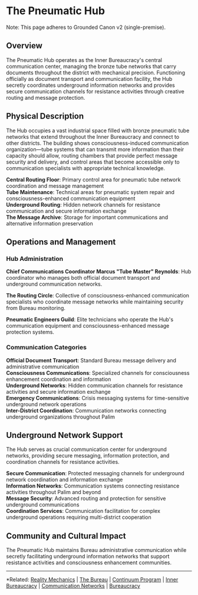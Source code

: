 # The Pneumatic Hub

Note: This page adheres to Grounded Canon v2 (single-premise).
## Overview

The Pneumatic Hub operates as the Inner Bureaucracy's central communication center, managing the bronze tube networks that carry documents throughout the district with mechanical precision. Functioning officially as document transport and communication facility, the Hub secretly coordinates underground information networks and provides secure communication channels for resistance activities through creative routing and message protection.

## Physical Description

The Hub occupies a vast industrial space filled with bronze pneumatic tube networks that extend throughout the Inner Bureaucracy and connect to other districts. The building shows consciousness-induced communication organization—tube systems that can transmit more information than their capacity should allow, routing chambers that provide perfect message security and delivery, and control areas that become accessible only to communication specialists with appropriate technical knowledge.

**Central Routing Floor**: Primary control area for pneumatic tube network coordination and message management  
**Tube Maintenance**: Technical areas for pneumatic system repair and consciousness-enhanced communication equipment  
**Underground Routing**: Hidden network channels for resistance communication and secure information exchange  
**The Message Archive**: Storage for important communications and alternative information preservation

## Operations and Management

### Hub Administration

**Chief Communications Coordinator Marcus "Tube Master" Reynolds**: Hub coordinator who manages both official document transport and underground communication networks.

**The Routing Circle**: Collective of consciousness-enhanced communication specialists who coordinate message networks while maintaining security from Bureau monitoring.

**Pneumatic Engineers Guild**: Elite technicians who operate the Hub's communication equipment and consciousness-enhanced message protection systems.

### Communication Categories

**Official Document Transport**: Standard Bureau message delivery and administrative communication  
**Consciousness Communications**: Specialized channels for consciousness enhancement coordination and information  
**Underground Networks**: Hidden communication channels for resistance activities and secure information exchange  
**Emergency Communications**: Crisis messaging systems for time-sensitive underground network operations  
**Inter-District Coordination**: Communication networks connecting underground organizations throughout Palim

## Underground Network Support

The Hub serves as crucial communication center for underground networks, providing secure messaging, information protection, and coordination channels for resistance activities.

**Secure Communication**: Protected messaging channels for underground network coordination and information exchange  
**Information Networks**: Communication systems connecting resistance activities throughout Palim and beyond  
**Message Security**: Advanced routing and protection for sensitive underground communications  
**Coordination Services**: Communication facilitation for complex underground operations requiring multi-district cooperation

## Community and Cultural Impact

The Pneumatic Hub maintains Bureau administrative communication while secretly facilitating underground information networks that support resistance activities and consciousness enhancement communities.

---

*Related: [Reality Mechanics](../../../reality_mechanics/README.md) | [The Bureau](../../../factions/the_bureau.md) | [Continuum Program](../../../entities/continuum.md) | [Inner Bureaucracy](../../districts/inner_bureaucracy.md) | [Communication Networks](../../../systems/communication_networks.md) | [Bureaucracy](../../../concepts/bureaucracy.md)
